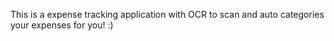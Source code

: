 This is a expense tracking application with OCR to scan and auto categories your expenses for you! :)
